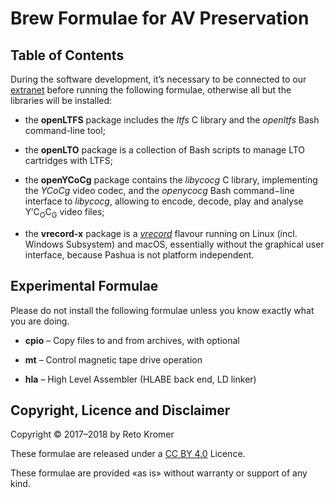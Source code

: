 # Brew Formulae for AV Preservation

## Table of Contents

During the software development, it’s necessary to be connected to our [extranet](https://reto.ch/cgi-bin/login.pl) before running the following formulae, otherwise all but the libraries will be installed:

- the **openLTFS** package includes the _ltfs_ C library and the _openltfs_ Bash command-line tool;
- the **openLTO** package is a collection of Bash scripts to manage LTO cartridges with LTFS;
- the **openYCoCg** package contains the _libycocg_ C library, implementing the _YCoCg_ video codec, and the _openycocg_ Bash command−line interface to _libycocg_, allowing to encode, decode, play and analyse Y′C<sub>O</sub>C<sub>G</sub> video files;

- the **vrecord-x** package is a [_vrecord_](https://github.com/amiaopensource/vrecord) flavour running on Linux (incl. Windows Subsystem) and macOS, essentially without the graphical user interface, because Pashua is not platform independent.

## Experimental Formulae

Please do not install the following formulae unless you know exactly what you are doing.

- **cpio** – Copy files to and from archives, with optional
- **mt** – Control magnetic tape drive operation

- **hla** – High Level Assembler (HLABE back end, LD linker)

## Copyright, Licence and Disclaimer

Copyright © 2017–2018 by Reto Kromer

These formulae are released under a [CC BY 4.0](https://creativecommons.org/licenses/by/4.0/) Licence.

These formulae are provided «as is» without warranty or support of any kind.
